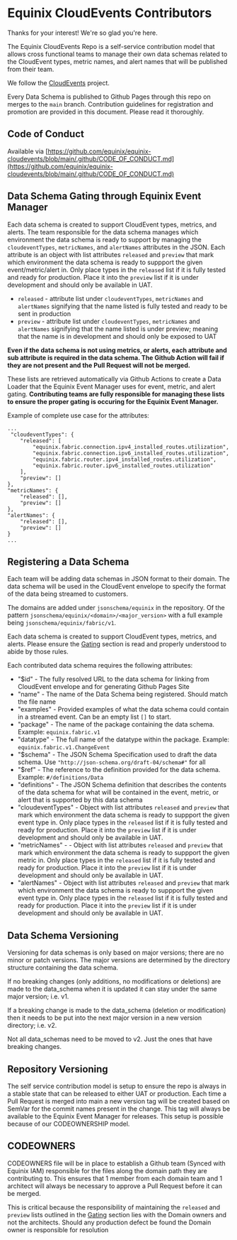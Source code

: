 # Equinix CloudEvents Contributors

Thanks for your interest! We're so glad you're here.

The Equinix CloudEvents Repo is a self-service contribution model that allows cross functional teams to manage their own
data schemas related to the CloudEvent types, metric names, and alert names that will be published from their team.

We follow the [CloudEvents](https://cloudevents.io/) project.

Every Data Schema is published to Github Pages through this repo on merges to the `main` branch. Contribution guidelines for
registration and promotion are provided in this document. Please read it thoroughly.

## Code of Conduct

Available via [https://github.com/equinix/equinix-cloudevents/blob/main/.github/CODE_OF_CONDUCT.md](https://github.com/equinix/equinix-cloudevents/blob/main/.github/CODE_OF_CONDUCT.md)

## Data Schema Gating through Equinix Event Manager

Each data schema is created to support CloudEvent types, metrics, and alerts. 
The team responsible for the data schema manages which environment the data schema is ready to support by managing the 
`cloudeventTypes`, `metricNames`, and `alertNames` attributes in the JSON. Each attribute is an object with list attributes 
`released` and `preview` that mark which environment the data schema is ready to suppport the given event/metric/alert in. Only 
place types in the `released` list if it is fully tested and ready for production. Place it into the `preview` list if it is under 
development and should only be available in UAT.
* `released` - attribute list under `cloudeventTypes`, `metricNames` and `alertNames` signifying that the name listed is fully tested and ready to be sent in production
* `preview` - attribute list under `cloudeventTypes`, `metricNames` and `alertNames` signifying that the name listed is under preview; meaning that the name is in development and should only be exposed to UAT

**Even if the data schema is not using metrics, or alerts, each attribute and sub attribute is required in the data schema. The Github Action will fail if they are not present and the Pull Request will not be merged.**

These lists are retrieved automatically via Github Actions to create a Data Loader that the Equinix Event Manager uses for event,
metric, and alert gating. **Contributing teams are fully responsible for managing these lists to ensure the proper gating is occuring for the Equinix Event Manager.**

Example of complete use case for the attributes:

```
...
 "cloudeventTypes": {
    "released": [
        "equinix.fabric.connection.ipv4_installed_routes.utilization",
        "equinix.fabric.connection.ipv6_installed_routes.utilization",
        "equinix.fabric.router.ipv4_installed_routes.utilization",
        "equinix.fabric.router.ipv6_installed_routes.utilization"
    ],
    "preview": []
},
"metricNames": {
    "released": [],
    "preview": []
},
"alertNames": {
    "released": [],
    "preview": []
}
...
```

## Registering a Data Schema

Each team will be adding data schemas in JSON format to their domain. The data schema will be used in the CloudEvent envelope to
specify the format of the data being streamed to customers.

The domains are added under `jsonschema/equinix` in the repository. Of the pattern `jsonschema/equinix/<domain>/<major_version>` with a full example being `jsonschema/equinix/fabric/v1`.

Each data schema is created to support CloudEvent types, metrics, and alerts. Please ensure the [Gating](#data-schema-gating-through-equinix-event-manager) section is read and properly understood to abide by those rules.

Each contributed data schema requires the following attributes:
* "$id" - The fully resolved URL to the data schema for linking from CloudEvent envelope and for generating Github Pages Site
* "name" - The name of the Data Schema being registered. Should match the file name
* "examples" - Provided examples of what the data schema could contain in a streamed event. Can be an empty list `[]` to start.
* "package" - The name of the package containing the data schema. Example: `equinix.fabric.v1`
* "datatype" - The full name of the datatype within the package. Example: `equinix.fabric.v1.ChangeEvent`
* "$schema" - The JSON Schema Specification used to draft the data schema. Use `"http://json-schema.org/draft-04/schema#"` for all
* "$ref" - The reference to the definition provided for the data schema. Example: `#/definitions/Data`
* "definitions" - The JSON Schema definition that describes the contents of the data schema for what will be contained in the event, metric, or alert that is supported by this data schema
* "cloudeventTypes" - Object with list attributes `released` and `preview` that mark which environment the data schema is ready to suppport the given event type in. Only place types in the `released` list if it is fully tested and ready for production. Place it into the `preview` list if it is under development and should only be available in UAT.
* "metricNames" - - Object with list attributes `released` and `preview` that mark which environment the data schema is ready to suppport the given metric in. Only place types in the `released` list if it is fully tested and ready for production. Place it into the `preview` list if it is under development and should only be available in UAT.
* "alertNames" - Object with list attributes `released` and `preview` that mark which environment the data schema is ready to suppport the given event type in. Only place types in the `released` list if it is fully tested and ready for production. Place it into the `preview` list if it is under development and should only be available in UAT.

## Data Schema Versioning

Versioning for data schemas is only based on major versions; there are no minor or patch versions. The major versions
are determined by the directory structure containing the data schema.

If no breaking changes (only additions, no modifications or deletions) are made to the data_schema when it is updated it can stay under the same major version; i.e. v1.

If a breaking change is made to the data_schema (deletion or modification) then it needs to be put into the next major version in a new version directory; i.e. v2.

Not all data_schemas need to be moved to v2. Just the ones that have breaking changes.

## Repository Versioning

The self service contribution model is setup to ensure the repo is always in a stable state that can be released to either UAT or production. Each time a Pull Request is merged into main a new version tag will be created based on SemVar for the commit names
present in the change. This tag will always be available to the Equinix Event Manager for releases. This setup is possible because of our CODEOWNERSHIP model.

## CODEOWNERS

CODEOWNERS file will be in place to establish a Github team (Synced with Equinix IAM) responsible for the files along the domain path they are contributing to. This ensures that 1 member from each domain team and 1 architect will always be necessary to approve a Pull Request before it can be merged.

This is critical because the responsibility of maintaining the `released` and `preview` lists outlined in the [Gating](#data-schema-gating-through-equinix-event-manager) section lies with the Domain owners and not the architects. Should any production defect be found the Domain owner is responsible for resolution